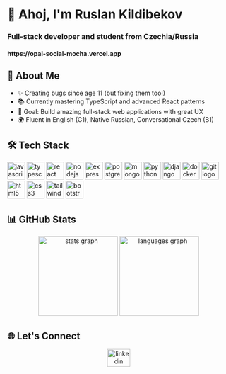 <h1 align="left">👋 Ahoj, I'm Ruslan Kildibekov</h1>

###

<h3 align="left">Full-stack developer and student from Czechia/Russia</h3>

<h4>https://opal-social-mocha.vercel.app</h4>

###

## 🚀 About Me

- ✨ Creating bugs since age 11 (but fixing them too!)
- 📚 Currently mastering TypeScript and advanced React patterns
- 🎯 Goal: Build amazing full-stack web applications with great UX
- 🌍 Fluent in English (C1), Native Russian, Conversational Czech (B1)

## 🛠 Tech Stack

<div align="left">
  <img src="https://cdn.jsdelivr.net/gh/devicons/devicon/icons/javascript/javascript-original.svg" height="40" width="40" alt="javascript logo" />
  <img src="https://cdn.jsdelivr.net/gh/devicons/devicon/icons/typescript/typescript-original.svg" height="40" width="40" alt="typescript logo" />
  <img src="https://cdn.jsdelivr.net/gh/devicons/devicon/icons/react/react-original.svg" height="40" width="40" alt="react logo" />
  <img src="https://cdn.jsdelivr.net/gh/devicons/devicon/icons/nodejs/nodejs-original.svg" height="40" width="40" alt="nodejs logo" />
  <img src="https://cdn.jsdelivr.net/gh/devicons/devicon@latest/icons/express/express-original.svg" height="40" width="40" alt="express logo"/>
  <img src="https://cdn.jsdelivr.net/gh/devicons/devicon/icons/postgresql/postgresql-original.svg" height="40" width="40" alt="postgresql logo" />
  <img src="https://cdn.jsdelivr.net/gh/devicons/devicon/icons/mongodb/mongodb-original.svg" height="40" width="40" alt="mongodb logo" />
  <img src="https://cdn.jsdelivr.net/gh/devicons/devicon/icons/python/python-original.svg" height="40" width="40" alt="python logo" />
  <img src="https://cdn.jsdelivr.net/gh/devicons/devicon/icons/django/django-plain.svg" height="40" width="40" alt="django logo" />
  <img src="https://cdn.jsdelivr.net/gh/devicons/devicon/icons/docker/docker-original.svg" height="40" width="40" alt="docker logo" />
  <img src="https://cdn.jsdelivr.net/gh/devicons/devicon/icons/git/git-original.svg" height="40" width="40" alt="git logo" />
  <img src="https://cdn.jsdelivr.net/gh/devicons/devicon/icons/html5/html5-original.svg" height="40" width="40" alt="html5 logo" />
  <img src="https://cdn.jsdelivr.net/gh/devicons/devicon/icons/css3/css3-original.svg" height="40" width="40" alt="css3 logo" />
  <img src="https://cdn.jsdelivr.net/gh/devicons/devicon/icons/tailwindcss/tailwindcss-original.svg" height="40" width="40" alt='tailwindcss logo' />
  <img src="https://cdn.jsdelivr.net/gh/devicons/devicon/icons/bootstrap/bootstrap-original.svg" height="40" width="40" alt="bootstrap logo" />
</div>

## 📊 GitHub Stats

<div align="center">
  <img src="https://github-readme-stats.vercel.app/api?username=Awiity&hide_title=false&hide_rank=true&show_icons=true&include_all_commits=true&count_private=true&disable_animations=false&theme=dracula&locale=en&hide_border=false" height="180" alt="stats graph" />
  <img src="https://github-readme-stats.vercel.app/api/top-langs?username=Awiity&locale=en&hide_title=false&layout=compact&card_width=320&langs_count=6&theme=dracula&hide_border=false" height="180" alt="languages graph" />
</div>

## 🌐 Let's Connect

<div align="center">
  <a href="https://www.linkedin.com/in/ruslan-kildibekov-3107562ba/">
    <img src="https://raw.githubusercontent.com/maurodesouza/profile-readme-generator/master/src/assets/icons/social/linkedin/default.svg" width="52" height="40" alt="linkedin logo" />
  </a>
  
</div>
